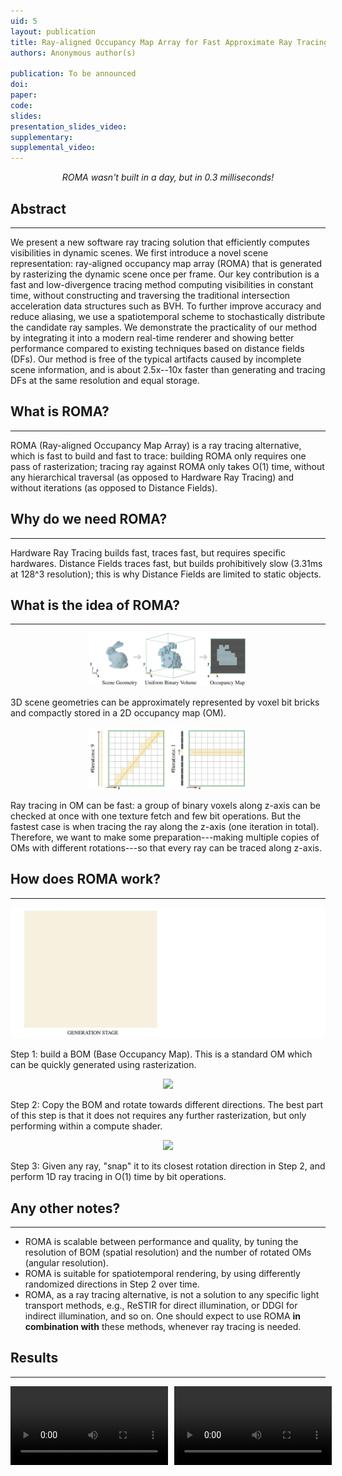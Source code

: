 ```yaml
---
uid: 5
layout: publication
title: Ray-aligned Occupancy Map Array for Fast Approximate Ray Tracing
authors: Anonymous author(s)

publication: To be announced
doi:
paper:
code:
slides:
presentation_slides_video:
supplementary:
supplemental_video:
---
```


<p style="text-align:center; font-style:italic;">ROMA wasn't built in a day, but in 0.3 milliseconds!</p>

## Abstract
---
We present a new software ray tracing solution that efficiently computes visibilities in dynamic scenes. We first introduce a novel scene representation: ray-aligned occupancy map array (ROMA) that is generated by rasterizing the dynamic scene once per frame. Our key contribution is a fast and low-divergence tracing method computing visibilities in constant time, without constructing and traversing the traditional intersection acceleration data structures such as BVH. To further improve accuracy and reduce aliasing, we use a spatiotemporal scheme to stochastically distribute the candidate ray samples. We demonstrate the practicality of our method by integrating it into a modern real-time renderer and showing better performance compared to existing techniques based on distance fields (DFs). Our method is free of the typical artifacts caused by incomplete scene information, and is about 2.5x--10x faster than generating and tracing DFs at the same resolution and equal storage.

## What is ROMA?
---
ROMA (Ray-aligned Occupancy Map Array) is a ray tracing alternative, which is fast to build and fast to trace: building ROMA only requires one pass of rasterization; tracing ray against ROMA only takes O(1) time, without any hierarchical traversal (as opposed to Hardware Ray Tracing) and without iterations (as opposed to Distance Fields).

## Why do we need ROMA?
---
Hardware Ray Tracing builds fast, traces fast, but requires specific hardwares. Distance Fields traces fast, but builds prohibitively slow (3.31ms at 128^3 resolution); this is why Distance Fields are limited to static objects.

## What is the idea of ROMA?
---
<div style="text-align:center;">
        <img src="/assets/images/pub/roma23_geom.png" style="max-width: 50%; height: auto;"/>
</div>

3D scene geometries can be approximately represented by voxel bit bricks and compactly stored in a 2D occupancy map (OM).

<div style="text-align:center;">
        <img src="/assets/images/pub/roma23_iter.png" style="max-width: 50%; height: auto;"/>
</div>

Ray tracing in OM can be fast: a group of binary voxels along z-axis can be checked at once with one texture fetch and few bit operations. But the fastest case is when tracing the ray along the z-axis (one iteration in total). Therefore, we want to make some preparation---making multiple copies of OMs with different rotations---so that every ray can be traced along z-axis.


## How does ROMA work?
---
<div style="text-align:center;">
        <img src="/assets/images/pub/roma23_step1.gif" style="max-width: 100%; height: auto;"/>
</div>

Step 1: build a BOM (Base Occupancy Map). This is a standard OM which can be quickly generated using rasterization.

<div style="text-align:center;">
        <img src="/assets/images/pub/roma23_step2.gif" style="max-width: 100%; height: auto;"/>
</div>

Step 2: Copy the BOM and rotate towards different directions. The best part of this step is that it does not requires any further rasterization, but only performing within a compute shader.

<div style="text-align:center;">
        <img src="/assets/images/pub/roma23_step3.gif" style="max-width: 100%; height: auto;"/>
</div>

Step 3: Given any ray, "snap" it to its closest rotation direction in Step 2, and perform 1D ray tracing in O(1) time by bit operations.

## Any other notes?
---
- ROMA is scalable between performance and quality, by tuning the resolution of BOM (spatial resolution) and the number of rotated OMs (angular resolution).
- ROMA is suitable for spatiotemporal rendering, by using differently randomized directions in Step 2 over time.
- ROMA, as a ray tracing alternative, is not a solution to any specific light transport methods, e.g., ReSTIR for direct illumination, or DDGI for indirect illumination, and so on. One should expect to use ROMA **in combination with** these methods, whenever ray tracing is needed.

## Results
---
<div style="display: flex; gap: 10px;">
        <video src="/assets/videos/test.mp4" style="width: 50%; height: auto;" controls autoplay loop></video>
        <video src="/assets/videos/test.mp4" style="width: 50%; height: auto;" controls autoplay loop></video>
</div>

<!-- ## Downloads -->

<!-- TBA. -->

<!-- [Paper (23MB)]({{page.paper}}){: .btn .btn--primary} -->
<!-- [Supplementary (22MB)]({{page.supplemental_video}}){: .btn .btn--primary} -->

<!-- ## Cite -->

<!-- ## Copyright Disclaimer -->

<!-- © The Author(s). This is the author’s version of the work. It is posted here for your personal use. Not forredistribution. The definitive Version of Record is available at <a href="{{page.doi}}">DOI</a>. -->
